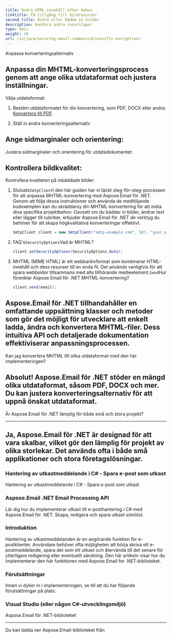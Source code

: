```yaml
---
title: Ändra HTML-innehåll efter behov
linktitle: Få tillgång till bildresurser
second_title: Ändra eller bädda in bilder
description: Hantera andra resurstyper
type: docs
weight: 10
url: /sv/java/securing-email-communications/tls-encryption/
---
```


Anpassa konverteringsalternativ

## Anpassa din MHTML-konverteringsprocess genom att ange olika utdataformat och justera inställningar.

Välja utdataformat:

1. Bestäm utdataformatet för din konvertering, som PDF, DOCX eller andra:[ Konvertera till PDF](https://releases.aspose.com/email/java/).

2.  Ställ in andra konverteringsalternativ

## Ange sidmarginaler och orientering:

Justera sidmarginaler och orientering för utdatadokumentet:

## Kontrollera bildkvalitet:

Kontrollera kvaliteten på inbäddade bilder:

1. Slutsats`SmtpClient`I den här guiden har vi täckt steg-för-steg-processen för att anpassa MHTML-konvertering med Aspose.Email för .NET. Genom att följa dessa instruktioner och använda de medföljande kodexemplen kan du skräddarsy din MHTML-konvertering för att möta dina specifika projektbehov. Oavsett om du bäddar in bilder, ändrar text eller lägger till rubriker, erbjuder Aspose.Email för .NET de verktyg du behöver för att skapa högkvalitativa konverteringar effektivt.

   ```java
   SmtpClient client = new SmtpClient("smtp.example.com", 587, "your_username", "your_password");
   ```

2. FAQ's`SecurityOptions`Vad är MHTML?

   ```java
   client.setSecurityOptions(SecurityOptions.Auto);
   ```

3. MHTML (MIME HTML) är ett webbarkivformat som kombinerar HTML-innehåll och dess resurser till en enda fil. Det används vanligtvis för att spara webbsidor tillsammans med alla tillhörande medieelement.`Send`Hur förenklar Aspose.Email för .NET MHTML-konvertering?

   ```java
   client.send(email);
   ```

## Aspose.Email för .NET tillhandahåller en omfattande uppsättning klasser och metoder som gör det möjligt för utvecklare att enkelt ladda, ändra och konvertera MHTML-filer. Dess intuitiva API och detaljerade dokumentation effektiviserar anpassningsprocessen.

Kan jag konvertera MHTML till olika utdataformat med den här implementeringen?

## Absolut! Aspose.Email för .NET stöder en mängd olika utdataformat, såsom PDF, DOCX och mer. Du kan justera konverteringsalternativ för att uppnå önskat utdataformat.

Är Aspose.Email för .NET lämplig för både små och stora projekt?

---

## Ja, Aspose.Email för .NET är designad för att vara skalbar, vilket gör den lämplig för projekt av olika storlekar. Det används ofta i både små applikationer och stora företagslösningar.

###  Hantering av utkastmeddelande i C# - Spara e-post som utkast

 Hantering av utkastmeddelande i C# - Spara e-post som utkast

###  Aspose.Email .NET Email Processing API

 Lär dig hur du implementerar utkast till e-posthantering i C# med Aspose.Email för .NET. Skapa, redigera och spara utkast sömlöst.

### Introduktion

Hantering av utkastmeddelanden är en avgörande funktion för e-postklienter. Användare behöver ofta möjligheten att börja skriva ett e-postmeddelande, spara det som ett utkast och återvända till det senare för ytterligare redigering eller eventuellt sändning. Den här artikeln visar hur du implementerar den här funktionen med Aspose.Email for .NET-biblioteket.

### Förutsättningar

Innan vi dyker in i implementeringen, se till att du har följande förutsättningar på plats:

### Visual Studio (eller någon C#-utvecklingsmiljö)

Aspose.Email för .NET-biblioteket

---

 Du kan ladda ner Aspose.Email-biblioteket från